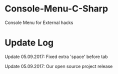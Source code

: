# Console-Menu-C-Sharp
Console Menu for External hacks
# Update Log
Update 05.09.2017: Fixed extra 'space' before tab

Update 05.09.2017: Our open source project release
